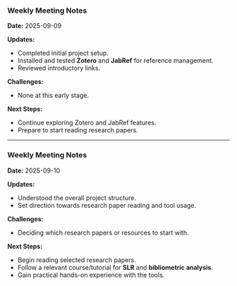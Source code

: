 ### Weekly Meeting Notes  
**Date:** 2025-09-09  


**Updates:**  
- Completed initial project setup.  
- Installed and tested **Zotero** and **JabRef** for reference management.  
- Reviewed introductory links.  

**Challenges:**  
- None at this early stage.  

**Next Steps:**  
- Continue exploring Zotero and JabRef features.  
- Prepare to start reading research papers.  

---

### Weekly Meeting Notes  
**Date:** 2025-09-10  

**Updates:**  
- Understood the overall project structure.  
- Set direction towards research paper reading and tool usage.  

**Challenges:**  
- Deciding which research papers or resources to start with.  

**Next Steps:**  
- Begin reading selected research papers.  
- Follow a relevant course/tutorial for **SLR** and **bibliometric analysis**.  
- Gain practical hands-on experience with the tools.  